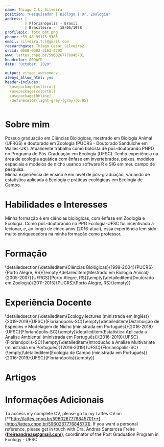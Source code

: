```yaml
---
name: Thiago C.L. Silveira
position: "Pesquisador | Biólogo | Dr. Zoologia"
address: |
         | Florianópolis - Brasil
         | Brasileiro -  18/05/1978
profilepic: foto_pht.png
phone: +55 48 99113 5385
email: silveira.tcl@gmail.com
researchgate: Thiago_Cesar_Silveira2
orcid: 0000-0002-3163-479X
www: lattes.cnpq.br/5960267776845701
headcolor: 009ACD
date: "October, 2020"

output: vitae::awesomecv
always_allow_html: yes
header-includes:
  \usepackage{multicol}
  \usepackage{colortbl}
  \usepackage{hhline}
  \definecolor{light-gray}{gray}{0.95}
---
```



# Sobre mim

Possuo graduação em Ciências Biológicas, mestrado em Biologia Animal (UFRGS) e doutorado em Zoologia (PUCRS - Doutorado Sanduíche em Walles-UK). Atualmente trabalho como bolsista de pós-doutorando PNPD no Programa de Pós-Graduação em Ecologia (UFSC). Tenho experiência na área de ecologia aquática com ênfase em invertebrados, peixes, modelos espaciais e modelos de nicho usando software R e SIG em meu campo de pesquisa.  
Minha experiência de ensino é em nível de pós-graduação, variando de estatística aplicada à Ecologia e práticas ecológicas em Ecologia de Campo.




# Habilidades e Interesses

Minha formação é em ciências biológicas, com ênfase em Zoologia e Ecologia. Como pós-doutorando no PPG Ecologia-UFSC fui incentivado a lecionar, e, ao longo de cinco anos (2016-atual), essa experiência tem sido muito enriquecedora na minha formação como professor. 

# Formação
\detailedsection{\detaileditem{Ciências Biológicas}{1999-2004}{PUCRS}{Porto Alegre, RS}{\empty}\detaileditem{Mestrado em Biologia Animal}{2005-2007}{UFRGS}{Porto Alegre, RS}{\empty}\detaileditem{Doutorado em Zoologia}{2011-2015}{PUCRS}{Porto Alegre, RS}{\empty}}

# Experiência Docente
\detailedsection{\detaileditem{Ecology lectures (ministrada em Inglês)}{2019-2019}{UFSC}{Florianópolis-SC}{\empty}\detaileditem{Distribuição de Espécies e Modelagem de Nicho (ministrada em Português)}{2016-2018}{UFSC}{Florianópolis-SC}{\empty}\detaileditem{Estatística Aplicada a Análise Ambiental (ministrada em Português)}{2016-2019}{UFSC}{Florianópolis-SC}{\empty}\detaileditem{Introducão a Análise Multivariate (ministrada em Português)}{2016-2019}{UFSC}{Florianópolis-SC}{\empty}\detaileditem{Ecologia de Campo (ministrada em Português)}{2016-2019}{UFSC}{Florianópolis}{\empty}}
# Artigos 


# Informações Adicionais
To access my complete CV, please go to my Lattes CV on [**http://lattes.cnpq.br/5960267776845701**](http://lattes.cnpq.br/5960267776845701). If you want a personal reference, please get in touch with Dra. Andrea Santarosa Freire **(freireandreas@gmail.com)**, coordinator of the Post Graduation Program in Ecology - UFSC.  

